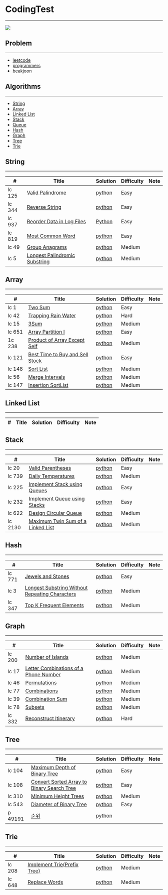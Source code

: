 # CodingTest
--- 
<img src="https://img.shields.io/badge/Python-3766AB?style=flat-square&logo=Python&logoColor=white"/></a>

## Problem
---
- [leetcode](https://github.com/JJungEEun/CodingTest/tree/main/interviews)
- [programmers](https://github.com/JJungEEun/CodingTest/tree/main/programmers)
- [beakjoon](https://github.com/JJungEEun/CodingTest/tree/main/beakjoon)

## Algorithms
---
- [String](#String)
- [Array](#Array)
- [Linked List](#Linked-List)
- [Stack](#Stack)
- [Queue](#Queue)
- [Hash](#Hash)
- [Graph](#Graph)
- [Tree](#Tree)
- [Trie](#Trie)

## String
---
#| Title | Solution | Difficulty | Note|
---|---|---|---|---|
lc 125|[Valid Palindrome](https://leetcode.com/problems/valid-palindrome/)|[python](https://github.com/JJungEEun/CodingTest/blob/main/interviews/chap6_%EB%AC%B8%EC%9E%90%EC%97%B4%20%EC%A1%B0%EC%9E%91/chap6_1_%EC%9C%A0%ED%9A%A8%ED%95%9C%20%ED%8C%B0%EB%A6%B0%EB%93%9C%EB%A1%AC.ipynb)|Easy||
lc 344|[Reverse String](https://leetcode.com/problems/reverse-string/)|[python](https://github.com/JJungEEun/CodingTest/blob/main/interviews/chap6_%EB%AC%B8%EC%9E%90%EC%97%B4%20%EC%A1%B0%EC%9E%91/chap6_2_%EB%AC%B8%EC%9E%90%EC%97%B4%20%EB%92%A4%EC%A7%91%EA%B8%B0.ipynb)|Easy||
lc 937|[Reorder Data in Log Files](https://leetcode.com/problems/reorder-data-in-log-files/)|[Python](https://github.com/JJungEEun/CodingTest/blob/main/interviews/chap6_%EB%AC%B8%EC%9E%90%EC%97%B4%20%EC%A1%B0%EC%9E%91/chap6_3_%EB%A1%9C%EA%B7%B8%20%ED%8C%8C%EC%9D%BC%20%EC%9E%AC%EC%A0%95%EB%A0%AC.ipynb)|Easy|
lc 819|[Most Common Word](https://leetcode.com/problems/most-common-word/)|[python](https://github.com/JJungEEun/CodingTest/blob/main/interviews/chap6_%EB%AC%B8%EC%9E%90%EC%97%B4%20%EC%A1%B0%EC%9E%91/chap6_4_%EA%B0%80%EC%9E%A5%20%ED%9D%94%ED%95%9C%20%EB%8B%A8%EC%96%B4.ipynb)|Easy|
lc 49|[Group Anagrams](https://leetcode.com/problems/group-anagrams/)|[python](https://github.com/JJungEEun/CodingTest/blob/main/interviews/chap6_%EB%AC%B8%EC%9E%90%EC%97%B4%20%EC%A1%B0%EC%9E%91/chap6_5_%EA%B7%B8%EB%A3%B9%20%EC%95%A0%EB%84%88%EA%B7%B8%EB%9E%A8.ipynb)|Medium|
lc 5|[Longest Palindromic Substring](https://leetcode.com/problems/longest-palindromic-substring/)|[python](https://github.com/JJungEEun/CodingTest/blob/main/interviews/chap6_%EB%AC%B8%EC%9E%90%EC%97%B4%20%EC%A1%B0%EC%9E%91/chap6_6_%EA%B0%80%EC%9E%A5%20%EA%B8%B4%20%ED%8C%B0%EB%A6%B0%EB%93%9C%EB%A1%AC%20%EB%B6%80%EB%B6%84%20%EB%AC%B8%EC%9E%90%EC%97%B4.ipynb)|Medium|

## Array
---
#| Title | Solution | Difficulty | Note|
---|---|---|---|---|
lc 1|[Two Sum](https://leetcode.com/problems/two-sum/)|[python](https://github.com/JJungEEun/CodingTest/blob/main/interviews/chap7_%EB%B0%B0%EC%97%B4/chap7_7_%EB%91%90%20%EC%88%98%EC%9D%98%20%ED%95%A9.ipynb)|Easy|
lc 42|[Trapping Rain Water](https://leetcode.com/problems/trapping-rain-water/)|[python](https://github.com/JJungEEun/CodingTest/blob/main/interviews/chap7_%EB%B0%B0%EC%97%B4/chap7_8_%EB%B9%97%EB%AC%BC%20%ED%8A%B8%EB%9E%98%ED%95%91.ipynb)|Hard|
lc 15|[3Sum](https://leetcode.com/problems/3sum/)|[python](https://github.com/JJungEEun/CodingTest/blob/main/interviews/chap7_%EB%B0%B0%EC%97%B4/chap7_9_%EC%84%B8%EC%88%98%EC%9D%98%20%ED%95%A9.ipynb)|Medium|
lc 651|[Array Partition I](https://leetcode.com/problems/array-partition-i/)|[python](https://github.com/JJungEEun/CodingTest/blob/main/interviews/chap7_%EB%B0%B0%EC%97%B4/chap7_10_%EB%B0%B0%EC%97%B4%20%ED%8C%8C%ED%8B%B0%EC%85%981.ipynb)|Easy|
1c 238|[Product of Array Except Self](https://leetcode.com/problems/product-of-array-except-self/)|[python](https://github.com/JJungEEun/CodingTest/blob/main/interviews/chap7_%EB%B0%B0%EC%97%B4/chap7_11_%EC%9E%90%EC%8B%A0%EC%9D%84%20%EC%A0%9C%EC%99%B8%ED%95%9C%20%EB%B0%B0%EC%97%B4%EC%9D%98%20%EA%B3%B1.ipynb)|Medium
lc 121|[Best Time to Buy and Sell Stock](https://leetcode.com/problems/best-time-to-buy-and-sell-stock/)|[python](https://github.com/JJungEEun/CodingTest/blob/main/interviews/chap7_%EB%B0%B0%EC%97%B4/chap7_12_%EC%A3%BC%EC%8B%9D%EC%9D%84%20%EC%82%AC%EA%B3%A0%ED%8C%94%EA%B8%B0%20%EA%B0%80%EC%9E%A5%20%EC%A2%8B%EC%9D%80%20%EC%8B%9C%EC%A0%90.ipynb)|Easy|
lc 148|[Sort List](https://leetcode.com/problems/sort-list/)|[python](https://github.com/JJungEEun/CodingTest/blob/main/interviews/chap17_배열/chap17_58_리스트%20정렬.ipynb)|Medium|
lc 56|[Merge Intervals](https://leetcode.com/problems/merge-intervals/)|[python](https://github.com/JJungEEun/CodingTest/blob/main/interviews/chap17_배열/chap17_59_구간%20병합.ipynb)|Medium|
lc 147|[Insertion SortList](https://leetcode.com/problems/insertion-sort-list/)|[python](https://github.com/JJungEEun/CodingTest/blob/main/interviews/chap17_배열/chap17_60_삽입%20정렬%20리스트.ipynb)|Medium|

## Linked List
---
#| Title | Solution | Difficulty | Note|
---|---|---|---|---|

## Stack
---
#| Title | Solution | Difficulty | Note|
---|---|---|---|---|
lc 20|[Valid Parentheses](https://leetcode.com/problems/valid-parentheses/)|[python](https://github.com/JJungEEun/CodingTest/blob/main/interviews/chap9_%EC%8A%A4%ED%83%9D%2C%ED%81%90/chap09_20_%EC%9C%A0%ED%9A%A8%ED%95%9C%20%EA%B4%84%ED%98%B8.ipynb)|Easy|
lc 739|[Daily Temperatures](https://leetcode.com/problems/daily-temperatures/)|[python](https://github.com/JJungEEun/CodingTest/blob/main/interviews/chap9_%EC%8A%A4%ED%83%9D%2C%ED%81%90/chap09_22_%EC%9D%BC%EC%9D%BC%EC%98%A8%EB%8F%84.ipynb)|Medium|
lc 225|[Implement Stack using Queues](https://leetcode.com/problems/implement-stack-using-queues/)|[python](https://github.com/JJungEEun/CodingTest/blob/main/interviews/chap9_%EC%8A%A4%ED%83%9D%2C%ED%81%90/chap09_23_%ED%81%90%EB%A5%BC%20%EC%9D%B4%EC%9A%A9%ED%95%9C%20%EC%8A%A4%ED%83%9D%20%EA%B5%AC%ED%98%84.ipynb)|Easy|
lc 232|[Implement Queue using Stacks](https://leetcode.com/problems/implement-queue-using-stacks/)|[python](https://github.com/JJungEEun/CodingTest/blob/main/interviews/chap9_%EC%8A%A4%ED%83%9D%2C%ED%81%90/chap09_24_%EC%8A%A4%ED%83%9D%EC%9D%84%20%EC%9D%B4%EC%9A%A9%ED%95%9C%20%EC%8A%A4%ED%83%9D%20%EA%B5%AC%ED%98%84.ipynb)|Easy|
lc 622|[Design Circular Queue](https://leetcode.com/problems/design-circular-queue/)|[python](https://github.com/JJungEEun/CodingTest/blob/main/interviews/chap9_%EC%8A%A4%ED%83%9D%2C%ED%81%90/chap09_25_%EC%9B%90%ED%98%95%ED%81%90%EB%94%94%EC%9E%90%EC%9D%B8.ipynb)|Medium|
lc 2130|[Maximum Twin Sum of a Linked List](https://leetcode.com/problems/maximum-twin-sum-of-a-linked-list/)|[python](https://github.com/JJungEEun/CodingTest/blob/main/interviews/chap9_%EC%8A%A4%ED%83%9D%2C%ED%81%90/leetcode%202130.ipynb)|Medium|

## Hash
---
#| Title | Solution | Difficulty | Note|
---|---|---|---|---|
lc 771|[Jewels and Stones](https://leetcode.com/problems/jewels-and-stones/)|[python](https://github.com/JJungEEun/CodingTest/blob/main/interviews/chap11_%ED%95%B4%EC%8B%9C%ED%85%8C%EC%9D%B4%EB%B8%94/chap11_29_%EB%B3%B4%EC%84%9D%EA%B3%BC%20%EB%8F%8C.ipynb)|Easy|
lc 3|[Longest Substring Without Repeating Characters](https://leetcode.com/problems/longest-substring-without-repeating-characters/)|[python](https://github.com/JJungEEun/CodingTest/blob/main/interviews/chap11_%ED%95%B4%EC%8B%9C%ED%85%8C%EC%9D%B4%EB%B8%94/Chap11_30_%EC%A4%91%EB%B3%B5%20%EB%AC%B8%EC%9E%90%20%EC%97%86%EB%8A%94%20%EA%B0%80%EC%9E%A5%20%EA%B8%B4%20%EB%B6%80%EB%B6%84%20%EB%AC%B8%EC%9E%90%EC%97%B4.ipynb)|Medium|
lc 347|[Top K Frequent Elements](https://leetcode.com/problems/top-k-frequent-elements/)|[python](https://github.com/JJungEEun/CodingTest/blob/main/interviews/chap11_%ED%95%B4%EC%8B%9C%ED%85%8C%EC%9D%B4%EB%B8%94/chap11_31_%EC%83%81%EC%9C%84%20k%20%EB%B9%88%EB%8F%84%20%EC%9A%94%EC%86%8C.ipynb)|Medium|

## Graph
---
#| Title | Solution | Difficulty | Note|
---|---|---|---|---|
lc 200|[Number of Islands](https://leetcode.com/problems/number-of-islands/)|[python](https://github.com/JJungEEun/CodingTest/blob/main/interviews/chap12_%EA%B7%B8%EB%9E%98%ED%94%84/chap12_32_%EC%84%AC%EC%9D%98%20%EA%B0%9C%EC%88%98.ipynb)|Medium|
lc 17|[Letter Combinations of a Phone Number](https://leetcode.com/problems/letter-combinations-of-a-phone-number/)|[python](https://github.com/JJungEEun/CodingTest/blob/main/interviews/chap12_%EA%B7%B8%EB%9E%98%ED%94%84/chap12_33_%EC%A0%84%ED%99%94%20%EB%B2%88%ED%98%B8%20%EB%AC%B8%EC%9E%90%20%EC%A1%B0%ED%95%A9.ipynb)|Medium|
lc 46|[Permutations](https://leetcode.com/problems/permutations/)|[python](https://github.com/JJungEEun/CodingTest/blob/main/interviews/chap12_%EA%B7%B8%EB%9E%98%ED%94%84/chap12_34_%EC%88%9C%EC%97%B4.ipynb)|Medium|
lc 77|[Combinations](https://leetcode.com/problems/combinations/)|[python](https://github.com/JJungEEun/CodingTest/blob/main/interviews/chap12_%EA%B7%B8%EB%9E%98%ED%94%84/chap12_35_%EC%A1%B0%ED%95%A9.ipynb)|Medium|
lc 39|[Combination Sum](https://leetcode.com/problems/combination-sum/)|[python](https://github.com/JJungEEun/CodingTest/blob/main/interviews/chap12_%EA%B7%B8%EB%9E%98%ED%94%84/chap12_36_%EC%A1%B0%ED%95%A9%EC%9D%98%20%ED%95%A9.ipynb)|Medium|
lc 78|[Subsets](https://leetcode.com/problems/subsets/)|[python](https://github.com/JJungEEun/CodingTest/blob/main/interviews/chap12_%EA%B7%B8%EB%9E%98%ED%94%84/chap12_37_%EB%B6%80%EB%B6%84%EC%A7%91%ED%95%A9.ipynb)|Medium|
lc 332|[Reconstruct Itinerary](https://leetcode.com/problems/reconstruct-itinerary/)|[python](https://github.com/JJungEEun/CodingTest/blob/main/interviews/chap12_%EA%B7%B8%EB%9E%98%ED%94%84/chap12_38_%EC%9D%BC%EC%A0%95%20%EC%9E%AC%EA%B5%AC%EC%84%B1.ipynb)|Hard|

## Tree
---
#| Title | Solution | Difficulty | Note|
---|---|---|---|---|
lc 104|[Maximum Depth of Binary Tree](https://leetcode.com/problems/maximum-depth-of-binary-tree)|[python](https://github.com/JJungEEun/CodingTest/blob/main/interviews/chap14_%ED%8A%B8%EB%A6%AC/chap14_42_%EC%9D%B4%EC%A7%84%20%ED%8A%B8%EB%A6%AC%EC%9D%98%20%EC%B5%9C%EB%8C%80%20%EA%B9%8A%EC%9D%B4.ipynb)|Easy|
lc 108|[Convert Sorted Array to Binary Search Tree](https://leetcode.com/problems/convert-sorted-array-to-binary-search-tree/)|[python](https://github.com/JJungEEun/CodingTest/blob/main/interviews/chap14_%ED%8A%B8%EB%A6%AC/chap14_50_%EC%A0%95%EB%A0%AC%EB%90%9C%20%EB%B0%B0%EC%97%B4%EC%9D%98%20%EC%9D%B4%EC%A7%84%20%ED%83%90%EC%83%89%20%ED%8A%B8%EB%A6%AC%20%EB%B3%80%ED%99%98.ipynb)|Easy|
lc 310|[Minimum Height Trees](https://leetcode.com/problems/minimum-height-trees/)|[python](https://github.com/JJungEEun/CodingTest/blob/main/interviews/chap14_%ED%8A%B8%EB%A6%AC/chap14_49_%EC%B5%9C%EC%86%8C%20%EB%86%92%EC%9D%B4%20%ED%8A%B8%EB%A6%AC.ipynb)|Medium|
lc 543|[Diameter of Binary Tree](https://leetcode.com/problems/diameter-of-binary-tree)|[python](https://github.com/JJungEEun/CodingTest/blob/main/interviews/chap14_%ED%8A%B8%EB%A6%AC/chap14_43_%EC%9D%B4%EC%A7%84%20%ED%8A%B8%EB%A6%AC%EC%9D%98%20%EC%A7%81%EA%B2%BD.ipynb)|Easy|
p 49191|[순위](https://programmers.co.kr/learn/courses/30/lessons/49191)|[python](https://github.com/JJungEEun/CodingTest/blob/main/programmers/level3/programmer%2049191_%EC%88%9C%EC%9C%84.ipynb)||

## Trie
---
#| Title | Solution | Difficulty | Note|
---|---|---|---|---|
lc 208|[Implement Trie(Prefix Tree)](https://leetcode.com/problems/implement-trie-prefix-tree/)|[python](https://github.com/JJungEEun/CodingTest/blob/main/interviews/chap16_트라이/chap16_56_트라이%20구현.ipynb)|Medium|
lc 648|[Replace Words](https://leetcode.com/problems/replace-words/)|[python](https://github.com/JJungEEun/CodingTest/blob/main/interviews/chap16_트라이/lc648_Replace%20Words.ipynb)|Medium|
